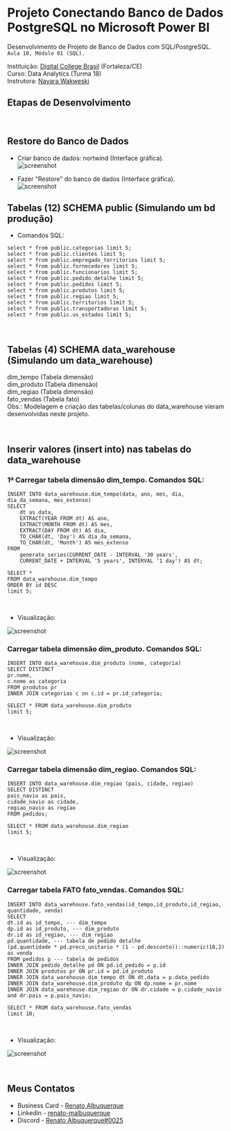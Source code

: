 # Projeto Conectando Banco de Dados PostgreSQL no Microsoft Power BI

Desenvolvimento de Projeto de Banco de Dados com SQL/PostgreSQL.<br> 
`Aula 10, Módulo 01 (SQL).` 

Instituição: [Digital College Brasil](https://digitalcollege.com.br/) (Fortaleza/CE) <br>
Curso: Data Analytics (Turma 18) <br>
Instrutora: [Nayara Wakweski](https://github.com/NayaraWakewski) <br>

## Etapas de Desenvolvimento

<br>

## Restore do Banco de Dados
- Criar banco de dados: nortwind (Interface gráfica). <br>
![screenshot](/images/create_database.png) <br>

- Fazer "Restore" do banco de dados (Interface gráfica). <br>
![screenshot](/images/restore.png) <br>

## Tabelas (12) SCHEMA public (Simulando um bd produção)
- Comandos SQL: <br>
```
select * from public.categorias limit 5;
select * from public.clientes limit 5;
select * from public.empregado_territorios limit 5;
select * from public.fornecedores limit 5;
select * from public.funcionarios limit 5;
select * from public.pedido_detalhe limit 5;
select * from public.pedidos limit 5;
select * from public.produtos limit 5;
select * from public.regiao limit 5;
select * from public.territorios limit 5;
select * from public.transportadoras limit 5;
select * from public.us_estados limit 5;
```
<br>

## Tabelas (4) SCHEMA data_warehouse (Simulando um data_warehouse)
dim_tempo (Tabela dimensão) <br>
dim_produto (Tabela dimensão) <br>
dim_regiao (Tabela dimensão) <br>
fato_vendas (Tabela fato) <br>
Obs.: Modelagem e criação das tabelas/colunas do data_warehouse vieram desenvolvidas neste projeto.

<br>

## Inserir valores (insert into) nas tabelas do data_warehouse

### 1ª Carregar tabela dimensão dim_tempo. Comandos SQL: <br>
```
INSERT INTO data_warehouse.dim_tempo(data, ano, mes, dia, dia_da_semana, mes_extenso)
SELECT 
	dt as data,
    EXTRACT(YEAR FROM dt) AS ano,
    EXTRACT(MONTH FROM dt) AS mes,
    EXTRACT(DAY FROM dt) AS dia,
    TO_CHAR(dt, 'Day') AS dia_da_semana,
    TO_CHAR(dt, 'Month') AS mes_extenso
FROM
    generate_series(CURRENT_DATE - INTERVAL '30 years', 
	CURRENT_DATE + INTERVAL '5 years', INTERVAL '1 day') AS dt;

SELECT * 
FROM data_warehouse.dim_tempo
ORDER BY id DESC
limit 5;
```
<br>

- Visualização: <br>

![screenshot](/images/dim_tempo.png) <br>

### Carregar tabela dimensão dim_produto. Comandos SQL: <br>
```
INSERT INTO data_warehouse.dim_produto (nome, categoria)
SELECT DISTINCT  
pr.nome, 
c.nome as categoria
FROM produtos pr
INNER JOIN categorias c on c.id = pr.id_categoria;

SELECT * FROM data_warehouse.dim_produto
limit 5;
```
<br>

- Visualização: <br>

![screenshot](/images/dim_produto.png) <br>

### Carregar tabela dimensão dim_regiao. Comandos SQL: <br>
```
INSERT INTO data_warehouse.dim_regiao (pais, cidade, regiao)
SELECT DISTINCT 
pais_navio as pais, 
cidade_navio as cidade, 
regiao_navio as regiao
FROM pedidos;

SELECT * FROM data_warehouse.dim_regiao
limit 5;
```
<br>

- Visualização: <br>

![screenshot](/images/dim_regiao.png) <br>

### Carregar tabela FATO fato_vendas. Comandos SQL: <br>
```
INSERT INTO data_warehouse.fato_vendas(id_tempo,id_produto,id_regiao, quantidade, venda)
SELECT
dt.id as id_tempo, --- dim_tempo
dp.id as id_produto, --- dim_produto
dr.id as id_regiao, --- dim_regiao
pd.quantidade, --- tabela de pedido detalhe
(pd.quantidade * pd.preco_unitario * (1 - pd.desconto))::numeric(18,2) as venda 
FROM pedidos p --- tabela de pedidos
INNER JOIN pedido_detalhe pd ON pd.id_pedido = p.id
INNER JOIN produtos pr ON pr.id = pd.id_produto
INNER JOIN data_warehouse.dim_tempo dt ON dt.data = p.data_pedido
INNER JOIN data_warehouse.dim_produto dp ON dp.nome = pr.nome
INNER JOIN data_warehouse.dim_regiao dr ON dr.cidade = p.cidade_navio and dr.pais = p.pais_navio;

SELECT * FROM data_warehouse.fato_vendas
limit 10;
```
<br>

- Visualização: <br>

![screenshot](/images/fato_vendas.png) <br>

<br>

## Meus Contatos

- Business Card - [Renato Albuquerque](https://rma-contacts.vercel.app/)
- Linkedin - [renato-malbuquerque](https://www.linkedin.com/in/renato-malbuquerque/)
- Discord - [Renato Albuquerque#0025](https://discordapp.com/users/992621595547938837)